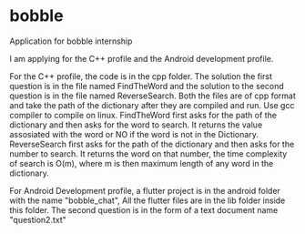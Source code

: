 # bobble
 Application for bobble internship
 
 I am applying for the C++ profile and the Android development profile.
 
 For the C++ profile, the code is in the cpp folder.
 The solution the first question is in the file named FindTheWord and the solution to the second question is in the file named ReverseSearch.
 Both the files are of cpp format and take the path of the dictionary after they are compiled and run. Use gcc compiler to compile on linux.
 FindTheWord first asks for the path of the dictionary and then asks for the word to search. It returns the value assosiated with the word or NO if the word is not in the Dictionary.
 ReverseSearch first asks for the path of the dictionary and then asks for the number to search. It returns the word on that number, the time complexity of search is O(m), where m is then maximum length of any word in the dictionary.
 
 For Android Development profile, a flutter project is in the android folder with the name "bobble_chat", All the flutter files are in the lib folder inside this folder. The second question is in the form of a text document name "question2.txt"
